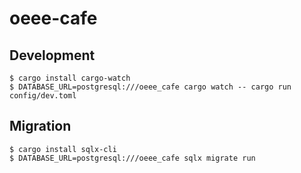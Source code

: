 # oeee-cafe

## Development

```
$ cargo install cargo-watch
$ DATABASE_URL=postgresql:///oeee_cafe cargo watch -- cargo run config/dev.toml
```

## Migration

```
$ cargo install sqlx-cli
$ DATABASE_URL=postgresql:///oeee_cafe sqlx migrate run
```

